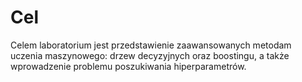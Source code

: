 # Cel

Celem laboratorium jest przedstawienie zaawansowanych metodam uczenia maszynowego: drzew
decyzyjnych oraz boostingu, a także wprowadzenie problemu poszukiwania hiperparametrów.
